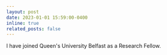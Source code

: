 ```yaml
---
layout: post
date: 2023-01-01 15:59:00-0400
inline: true
related_posts: false
---
```


I have joined Queen's University Belfast as a Research Fellow.
